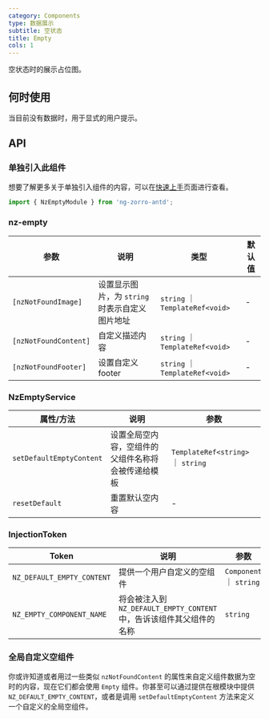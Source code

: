```yaml
---
category: Components
type: 数据展示
subtitle: 空状态
title: Empty
cols: 1
---
```


空状态时的展示占位图。

## 何时使用

当目前没有数据时，用于显式的用户提示。

## API

### 单独引入此组件

想要了解更多关于单独引入组件的内容，可以在[快速上手](/docs/getting-started/zh#单独引入某个组件)页面进行查看。

```ts
import { NzEmptyModule } from 'ng-zorro-antd';
```

### nz-empty

| 参数 | 说明 | 类型 | 默认值 |
| -------- | ----------- | ---- | ------- |
| `[nzNotFoundImage]` | 设置显示图片，为 `string` 时表示自定义图片地址 | `string` ｜ `TemplateRef<void>` | - |
| `[nzNotFoundContent]` | 自定义描述内容 | `string` ｜ `TemplateRef<void>` | - |
| `[nzNotFoundFooter]` | 设置自定义 footer | `string` ｜ `TemplateRef<void>` | - |

### NzEmptyService

| 属性/方法 | 说明 | 参数 |
| -------- | ----------- | ---- |
| `setDefaultEmptyContent` | 设置全局空内容，空组件的父组件名称将会被传递给模板 | `TemplateRef<string>` ｜ `string` |
| `resetDefault` | 重置默认空内容 | - |

### InjectionToken

| Token | 说明 | 参数 |
| ----- | --- | ---- |
| `NZ_DEFAULT_EMPTY_CONTENT` | 提供一个用户自定义的空组件 | `Component` ｜ `string` |
| `NZ_EMPTY_COMPONENT_NAME` | 将会被注入到 `NZ_DEFAULT_EMPTY_CONTENT` 中，告诉该组件其父组件的名称 | `string` |

### 全局自定义空组件

你或许知道或者用过一些类似 `nzNotFoundContent` 的属性来自定义组件数据为空时的内容，现在它们都会使用 `Empty` 组件。你甚至可以通过提供在根模块中提供 `NZ_DEFAULT_EMPTY_CONTENT`，或者是调用 `setDefaultEmptyContent` 方法来定义一个自定义的全局空组件。

